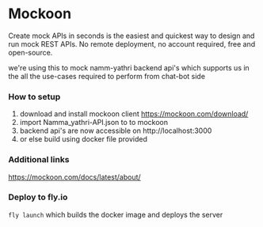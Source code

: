 # Mockoon 
Create mock APIs in seconds is the easiest and quickest way to design and run mock REST APIs.
No remote deployment, no account required, free and open-source.

we're using this to mock namm-yathri backend api's which supports us in the all the use-cases required 
to perform from chat-bot side 

### How to setup 
1. download and install mockoon client https://mockoon.com/download/
2. import Namma_yathri-API.json to to mockoon 
3. backend api's are now accessible on http://localhost:3000
4. or else build using docker file provided 

### Additional links
https://mockoon.com/docs/latest/about/

### Deploy to fly.io
`fly launch` which builds the docker image and deploys the server 